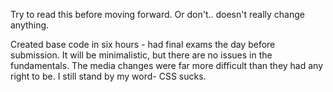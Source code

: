 Try to read this before moving forward. Or don't.. doesn't really change anything.

Created base code in six hours - had final exams the day before submission. It will be minimalistic, but there are no issues in the fundamentals.
The media  changes were far more difficult than they had any right to be. I still stand by my word- CSS sucks.